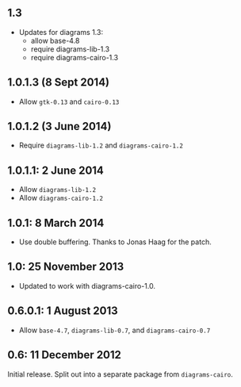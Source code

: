 1.3
--------------------

* Updates for diagrams 1.3:
  - allow base-4.8
  - require diagrams-lib-1.3
  - require diagrams-cairo-1.3

1.0.1.3 (8 Sept 2014)
---------------------

* Allow `gtk-0.13` and `cairo-0.13`

1.0.1.2 (3 June 2014)
---------------------

* Require `diagrams-lib-1.2` and `diagrams-cairo-1.2`

1.0.1.1: 2 June 2014
-------------------

* Allow `diagrams-lib-1.2`
* Allow `diagrams-cairo-1.2`

1.0.1: 8 March 2014
-------------------

* Use double buffering. Thanks to Jonas Haag for the patch.

1.0: 25 November 2013
---------------------

* Updated to work with diagrams-cairo-1.0.

0.6.0.1: 1 August 2013
----------------------

* Allow `base-4.7`, `diagrams-lib-0.7`, and `diagrams-cairo-0.7`

0.6: 11 December 2012
---------------------

Initial release.  Split out into a separate package from
`diagrams-cairo`.
